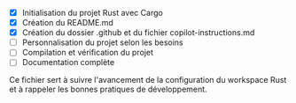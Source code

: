- [x] Initialisation du projet Rust avec Cargo
- [x] Création du README.md
- [x] Création du dossier .github et du fichier copilot-instructions.md
- [ ] Personnalisation du projet selon les besoins
- [ ] Compilation et vérification du projet
- [ ] Documentation complète

Ce fichier sert à suivre l'avancement de la configuration du workspace Rust et à rappeler les bonnes pratiques de développement.
